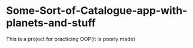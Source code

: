 # Some-Sort-of-Catalogue-app-with-planets-and-stuff
This is a project for practicing OOP(it is poorly made)
